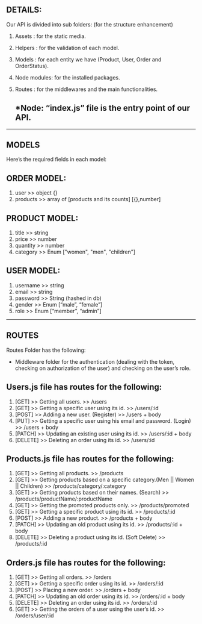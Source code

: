 DETAILS:
------------------------------------------------------------
Our API is divided into sub folders: (for the structure enhancement)
1. Assets : for the static media.
2. Helpers : for the validation of each model.
3. Models : for each entity we have (Product, User, Order and OrderStatus).
4. Node modules: for the installed packages.
5. Routes : for the middlewares and the main functionalities.

	*Node: “index.js” file is the entry point of our API.
	------
  
-----------------------------------------------------------------------

MODELS
------------------------------------------------------------
Here’s the required fields in each model:

ORDER MODEL:
------------
1. user >> object {}
2. products >> array of [products and its counts]  [{},number]

PRODUCT MODEL:
--------------
1. title >> string
2. price >> number
3. quantity >> number
4. category >> Enum ["women", "men", "children"]

USER MODEL:
-----------
1. username >> string
2. email >> string
3. password >> String (hashed in db)
4. gender >> Enum [“male”, “female”]
5. role >> Enum [“member”, “admin”]

-----------------------------------------------------------------------

ROUTES
------------------------------------------------------------
Routes Folder has the following:
- Middleware folder for the authentication (dealing with the token, checking on authorization of the user) and checking on the user’s role.

 Users.js file has routes for the following:	
 -------------------------------------------
1. [GET] >> Getting all users. >> /users
2. [GET] >> Getting a specific user using its id. >> /users/:id
3. [POST] >> Adding a new user. (Register) >> /users + body
4. [PUT] >> Getting a specific user using his email and password. (Login) >> /users + body
5. [PATCH] >> Updating an existing user using its id. >> /users/:id + body
6. [DELETE] >> Deleting an order using its id. >> /users/:id

 Products.js file has routes for the following:	
 ----------------------------------------------
1. [GET] >> Getting all products. >> /products
2. [GET] >> Getting products based on a specific category.(Men || Women || Children) >> /products/category/:category
3. [GET] >> Getting products based on their names. (Search) >> /products/productName/:productName
4. [GET] >> Getting the promoted products only. >> /products/promoted
5. [GET] >> Getting a specific product using its id. >> /products/:id
6. [POST] >> Adding a new product.	>> /products + body
7. [PATCH] >> Updating an old product using its id. >> /products/:id + body
8. [DELETE] >> Deleting a product using its id. (Soft Delete) >> /products/:id	

 Orders.js file has routes for the following:
 -------------------------------------------
1. [GET] >> Getting all orders. >> /orders
2. [GET] >> Getting a specific order using its id. >> /orders/:id
3. [POST] >> Placing a new order. >> /orders + body
4. [PATCH] >> Updating an old order using its id. >> /orders/:id + body
5. [DELETE] >> Deleting an order using its id. >> /orders/:id
6. [GET] >> Getting the orders of a user using the user’s id. >> /orders/user/:id

